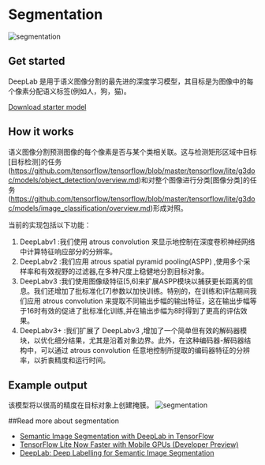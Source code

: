 # Segmentation
![segmentation](https://github.com/tensorflow/tensorflow/blob/master/tensorflow/lite/g3doc/models/images/segmentation.png)
## Get started
DeepLab 是用于语义图像分割的最先进的深度学习模型，其目标是为图像中的每个像素分配语义标签(例如人，狗，猫)。

[Download starter model](https://storage.googleapis.com/download.tensorflow.org/models/tflite/gpu/deeplabv3_257_mv_gpu.tflite)

## How it works
语义图像分割预测图像的每个像素是否与某个类相关联。这与检测矩形区域中目标[目标检测]的任务(https://github.com/tensorflow/tensorflow/blob/master/tensorflow/lite/g3doc/models/object_detection/overview.md)和对整个图像进行分类[图像分类]的任务(https://github.com/tensorflow/tensorflow/blob/master/tensorflow/lite/g3doc/models/image_classification/overview.md)形成对照。

当前的实现包括以下功能：

1. DeepLabv1 :我们使用 atrous convolution 来显示地控制在深度卷积神经网络中计算特征响应部分的分辨率。
2. DeepLabv2 :我们应用 atrous spatial pyramid pooling(ASPP) ,使用多个采样率和有效视野的过滤器,在多种尺度上稳健地分割目标对象。
3. DeepLabv3 :我们使用图像级特征[5,6]来扩展ASPP模块以捕获更长距离的信息。我们还增加了批标准化[7]参数以加快训练。特别的，在训练和评估期间我们应用 atrous convolution 来提取不同输出步幅的输出特征，这在输出步幅等于16时有效的促进了批标准化训练,并在输出步幅为8时得到了更高的评估效果。
4. DeepLabv3+ :我们扩展了 DeepLabv3 ,增加了一个简单但有效的解码器模块，以优化细分结果，尤其是沿着对象边界。此外，在这种编码器-解码器结构中，可以通过 atrous convolution 任意地控制所提取的编码器特征的分辨率，以折衷精度和运行时间。

## Example output
该模型将以很高的精度在目标对象上创建掩膜。
![segmentation](https://github.com/tensorflow/tensorflow/blob/master/tensorflow/lite/g3doc/models/segmentation/images/segmentation.gif)

##Read more about segmentation
* [Semantic Image Segmentation with DeepLab in TensorFlow](https://ai.googleblog.com/2018/03/semantic-image-segmentation-with.html)
* [TensorFlow Lite Now Faster with Mobile GPUs (Developer Preview)](https://medium.com/tensorflow/tensorflow-lite-now-faster-with-mobile-gpus-developer-preview-e15797e6dee7)
* [DeepLab: Deep Labelling for Semantic Image Segmentation](https://github.com/tensorflow/models/tree/master/research/deeplab)